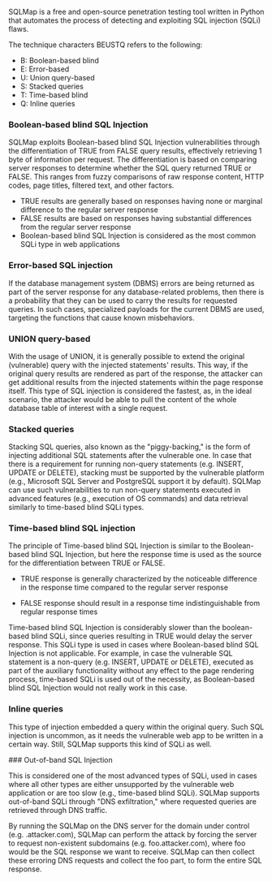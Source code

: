 SQLMap is a free and open-source penetration testing tool written in Python that automates the process of detecting and exploiting SQL injection (SQLi) flaws.

The technique characters BEUSTQ refers to the following:
- B: Boolean-based blind
- E: Error-based
- U: Union query-based
- S: Stacked queries
- T: Time-based blind
- Q: Inline queries

### Boolean-based blind SQL Injection

SQLMap exploits Boolean-based blind SQL Injection vulnerabilities through the differentiation of TRUE from FALSE query results, effectively retrieving 1 byte of information per request. The differentiation is based on comparing server responses to determine whether the SQL query returned TRUE or FALSE. This ranges from fuzzy comparisons of raw response content, HTTP codes, page titles, filtered text, and other factors.

- TRUE results are generally based on responses having none or marginal difference to the regular server response
- FALSE results are based on responses having substantial differences from the regular server response
- Boolean-based blind SQL Injection is considered as the most common SQLi type in web applications

### Error-based SQL injection

If the database management system (DBMS) errors are being returned as part of the server response for any database-related problems, then there is a probability that they can be used to carry the results for requested queries. In such cases, specialized payloads for the current DBMS are used, targeting the functions that cause known misbehaviors.

### UNION query-based

With the usage of UNION, it is generally possible to extend the original (vulnerable) query with the injected statements' results. This way, if the original query results are rendered as part of the response, the attacker can get additional results from the injected statements within the page response itself. This type of SQL injection is considered the fastest, as, in the ideal scenario, the attacker would be able to pull the content of the whole database table of interest with a single request.

### Stacked queries

Stacking SQL queries, also known as the "piggy-backing," is the form of injecting additional SQL statements after the vulnerable one. In case that there is a requirement for running non-query statements (e.g. INSERT, UPDATE or DELETE), stacking must be supported by the vulnerable platform (e.g., Microsoft SQL Server and PostgreSQL support it by default). SQLMap can use such vulnerabilities to run non-query statements executed in advanced features (e.g., execution of OS commands) and data retrieval similarly to time-based blind SQLi types.

### Time-based blind SQL injection

The principle of Time-based blind SQL Injection is similar to the Boolean-based blind SQL Injection, but here the response time is used as the source for the differentiation between TRUE or FALSE.

- TRUE response is generally characterized by the noticeable difference in the response time compared to the regular server response

- FALSE response should result in a response time indistinguishable from regular response times

Time-based blind SQL Injection is considerably slower than the boolean-based blind SQLi, since queries resulting in TRUE would delay the server response. This SQLi type is used in cases where Boolean-based blind SQL Injection is not applicable. For example, in case the vulnerable SQL statement is a non-query (e.g. INSERT, UPDATE or DELETE), executed as part of the auxiliary functionality without any effect to the page rendering process, time-based SQLi is used out of the necessity, as Boolean-based blind SQL Injection would not really work in this case.

### Inline queries

This type of injection embedded a query within the original query. Such SQL injection is uncommon, as it needs the vulnerable web app to be written in a certain way. Still, SQLMap supports this kind of SQLi as well.

### Out-of-band SQL Injection

This is considered one of the most advanced types of SQLi, used in cases where all other types are either unsupported by the vulnerable web application or are too slow (e.g., time-based blind SQLi). SQLMap supports out-of-band SQLi through "DNS exfiltration," where requested queries are retrieved through DNS traffic.

By running the SQLMap on the DNS server for the domain under control (e.g. .attacker.com), SQLMap can perform the attack by forcing the server to request non-existent subdomains (e.g. foo.attacker.com), where foo would be the SQL response we want to receive. SQLMap can then collect these erroring DNS requests and collect the foo part, to form the entire SQL response.